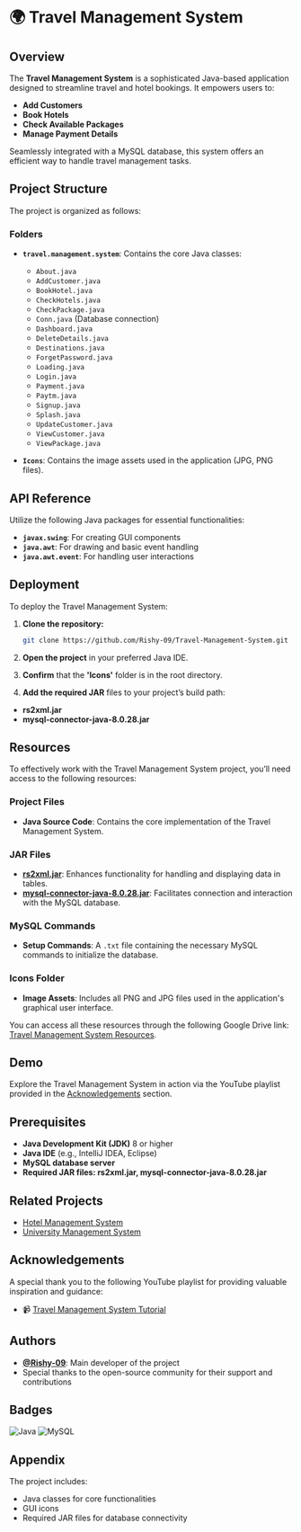 # 🌍 Travel Management System

## Overview

The **Travel Management System** is a sophisticated Java-based application designed to streamline travel and hotel bookings. It empowers users to:

- **Add Customers**
- **Book Hotels**
- **Check Available Packages**
- **Manage Payment Details**

Seamlessly integrated with a MySQL database, this system offers an efficient way to handle travel management tasks.

## Project Structure

The project is organized as follows:

### Folders

- **`travel.management.system`**: Contains the core Java classes:
   - `About.java`
   - `AddCustomer.java`
   - `BookHotel.java`
   - `CheckHotels.java`
   - `CheckPackage.java`
   - `Conn.java` (Database connection)
   - `Dashboard.java`
   - `DeleteDetails.java`
   - `Destinations.java`
   - `ForgetPassword.java`
   - `Loading.java`
   - `Login.java`
   - `Payment.java`
   - `Paytm.java`
   - `Signup.java`
   - `Splash.java`
   - `UpdateCustomer.java`
   - `ViewCustomer.java`
   - `ViewPackage.java`

- **`Icons`**: Contains the image assets used in the application (JPG, PNG files).

## API Reference

Utilize the following Java packages for essential functionalities:

- **`javax.swing`**: For creating GUI components
- **`java.awt`**: For drawing and basic event handling
- **`java.awt.event`**: For handling user interactions

## Deployment

To deploy the Travel Management System:

1. **Clone the repository:**
   ```bash
   git clone https://github.com/Rishy-09/Travel-Management-System.git
2. **Open the project** in your preferred Java IDE.


3. **Confirm** that the **'Icons'** folder is in the root directory.


4. **Add the required JAR** files to your project’s build path:

- **rs2xml.jar**
- **mysql-connector-java-8.0.28.jar**

## Resources

To effectively work with the Travel Management System project, you’ll need access to the following resources:

### Project Files
- **Java Source Code**: Contains the core implementation of the Travel Management System.

### JAR Files
- **[rs2xml.jar](https://drive.google.com/drive/folders/1eLKSU1eMwOaTkDHGjWBo9TBPWFW1Z3Ix)**: Enhances functionality for handling and displaying data in tables.
- **[mysql-connector-java-8.0.28.jar](https://drive.google.com/drive/folders/1eLKSU1eMwOaTkDHGjWBo9TBPWFW1Z3Ix)**: Facilitates connection and interaction with the MySQL database.

### MySQL Commands
- **Setup Commands**: A `.txt` file containing the necessary MySQL commands to initialize the database.

### Icons Folder
- **Image Assets**: Includes all PNG and JPG files used in the application's graphical user interface.

You can access all these resources through the following Google Drive link: [Travel Management System Resources](https://drive.google.com/drive/folders/1eLKSU1eMwOaTkDHGjWBo9TBPWFW1Z3Ix).

## Demo

Explore the Travel Management System in action via the YouTube playlist provided in the [Acknowledgements](#acknowledgements) section.

## Prerequisites

- **Java Development Kit (JDK)** 8 or higher
- **Java IDE** (e.g., IntelliJ IDEA, Eclipse)
- **MySQL database server**
- **Required JAR files: rs2xml.jar, mysql-connector-java-8.0.28.jar**

## Related Projects

- [Hotel Management System](https://github.com/Rishy-09/Hotel-Management-System)
- [University Management System](https://github.com/Rishy-09/University-Management-System)

## Acknowledgements

A special thank you to the following YouTube playlist for providing valuable inspiration and guidance:

- 📹 [Travel Management System Tutorial](https://www.youtube.com/watch?v=deKJBaSC02Y&list=PL_6klLfS1WqGq4vlp6jQyE6rGOX0ocB17&index=1&t=0s)

## Authors

- **[@Rishy-09](https://github.com/Rishy-09)**: Main developer of the project
- Special thanks to the open-source community for their support and contributions

## Badges

![Java](https://img.shields.io/badge/Java-11-blue)
![MySQL](https://img.shields.io/badge/MySQL-8.0.28-blue)

## Appendix

The project includes:

- Java classes for core functionalities
- GUI icons
- Required JAR files for database connectivity

